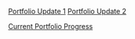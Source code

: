 [Portfolio Update 1](Update1.MD) 
[Portfolio Update 2](Update2.MD)

[Current Portfolio Progress](Update3.MD)
